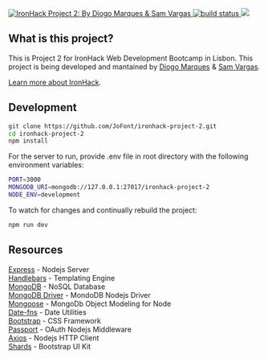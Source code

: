 <p>
  <a href="https://ironhack-project-2.herokuapp.com/">
	<img src="https://raw.githubusercontent.com/JoFont/ironhack-project-2/master/readme-image.png" alt="IronHack Project 2: By Diogo Marques & Sam Vargas">
  </a>
  <a href="https://travis-ci.org/JoFont/ironhack-project-2">
    <img src="https://travis-ci.org/JoFont/ironhack-project-2.svg?branch=master"
         alt="build status">
  </a>
  <a href="https://codeclimate.com/github/JoFont/ironhack-project-2/maintainability">
    <img src="https://api.codeclimate.com/v1/badges/f938188616060ad540b4/maintainability" />
  </a>
</p>


## What is this project?

This is Project 2 for IronHack Web Development Bootcamp in Lisbon. This project is being developed and mantained by [Diogo Marques](https://github.com/JoFont) & [Sam Vargas](https://github.com/svargas-dev).


[Learn more about IronHack](https://www.ironhack.com/en).

## Development

```bash
git clone https://github.com/JoFont/ironhack-project-2.git
cd ironhack-project-2
npm install
```

For the server to run, provide .env file in root directory with the following environment variables:

```bash
PORT=3000
MONGODB_URI=mongodb://127.0.0.1:27017/ironhack-project-2
NODE_ENV=development
```

To watch for changes and continually rebuild the project:

```bash
npm run dev
```


## Resources
[Express](https://expressjs.com/) - Nodejs Server  
[Handlebars](http://handlebarsjs.com/) - Templating Engine  
[MongoDB](https://docs.mongodb.com/) - NoSQL Database  
[MongoDB Driver](https://mongodb.github.io/node-mongodb-native/) - MondoDB Nodejs Driver  
[Mongoose](https://mongoosejs.com/) - MongoDb Object Modeling for Node  
[Date-fns](https://date-fns.org/) - Date Utilities  
[Bootstrap](https://getbootstrap.com/) - CSS Framework  
[Passport](https://date-fns.org/) - OAuth Nodejs Middleware  
[Axios](https://github.com/axios/axios) - Nodejs HTTP Client  
[Shards](https://designrevision.com/downloads/shards/) - Bootstrap UI Kit  

